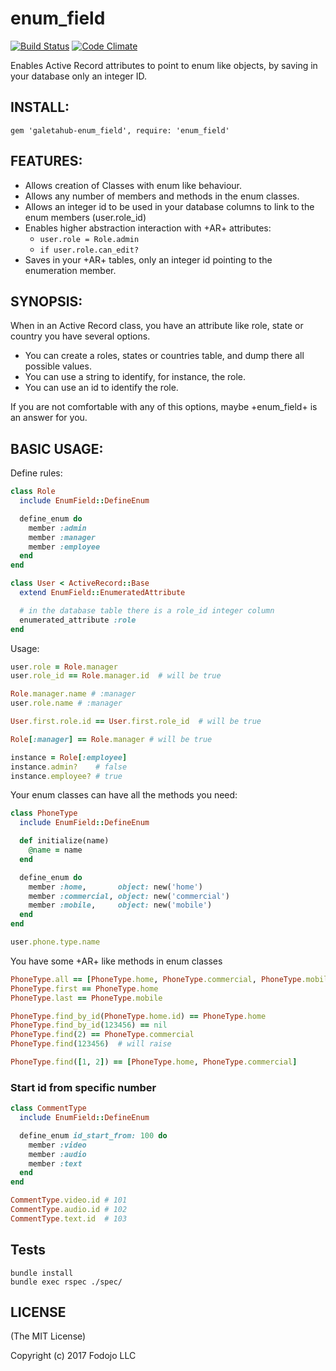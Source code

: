 # enum_field

[![Build Status](https://semaphoreci.com/api/v1/igor-galeta/enum_field/branches/master/shields_badge.svg)](https://semaphoreci.com/igor-galeta/enum_field)
[![Code Climate](https://codeclimate.com/github/galetahub/enum_field/badges/gpa.svg)](https://codeclimate.com/github/galetahub/enum_field)

Enables Active Record attributes to point to enum like objects, by saving in your database
only an integer ID.

## INSTALL:

    gem 'galetahub-enum_field', require: 'enum_field'

## FEATURES:

* Allows creation of Classes with enum like behaviour.
* Allows any number of members and methods in the enum classes.
* Allows an integer id to be used in your database columns to link to the enum members (user.role_id)
* Enables higher abstraction interaction with +AR+ attributes:
  * <code>user.role = Role.admin</code>
  * <code>if user.role.can_edit?</code>
* Saves in your +AR+ tables, only an integer id pointing to the enumeration member.

## SYNOPSIS:

When in an Active Record class, you have an attribute like role, state or country you have
several options.

* You can create a roles, states or countries table, and dump there all possible values.
* You can use a string to identify, for instance, the role.
* You can use an id to identify the role.

If you are not comfortable with any of this options, maybe +enum_field+ is an answer for you.

## BASIC USAGE:

Define rules:

``` ruby
class Role
  include EnumField::DefineEnum

  define_enum do
    member :admin
    member :manager
    member :employee
  end
end

class User < ActiveRecord::Base
  extend EnumField::EnumeratedAttribute

  # in the database table there is a role_id integer column
  enumerated_attribute :role
end
```

Usage:

``` ruby
user.role = Role.manager
user.role_id == Role.manager.id  # will be true

Role.manager.name # :manager
user.role.name # :manager

User.first.role.id == User.first.role_id  # will be true

Role[:manager] == Role.manager # will be true

instance = Role[:employee]
instance.admin?    # false
instance.employee? # true
```

Your enum classes can have all the methods you need:

``` ruby
class PhoneType
  include EnumField::DefineEnum

  def initialize(name)
    @name = name
  end

  define_enum do
    member :home,       object: new('home')
    member :commercial, object: new('commercial')
    member :mobile,     object: new('mobile')
  end
end

user.phone.type.name
```

You have some +AR+ like methods in enum classes

``` ruby
PhoneType.all == [PhoneType.home, PhoneType.commercial, PhoneType.mobile]  # ordered all
PhoneType.first == PhoneType.home
PhoneType.last == PhoneType.mobile

PhoneType.find_by_id(PhoneType.home.id) == PhoneType.home
PhoneType.find_by_id(123456) == nil
PhoneType.find(2) == PhoneType.commercial
PhoneType.find(123456)  # will raise

PhoneType.find([1, 2]) == [PhoneType.home, PhoneType.commercial]
```

### Start id from specific number

``` ruby
class CommentType
  include EnumField::DefineEnum

  define_enum id_start_from: 100 do
    member :video
    member :audio
    member :text
  end
end

CommentType.video.id # 101
CommentType.audio.id # 102
CommentType.text.id  # 103
```

## Tests

    bundle install
    bundle exec rspec ./spec/

## LICENSE

(The MIT License)

Copyright (c) 2017 Fodojo LLC
